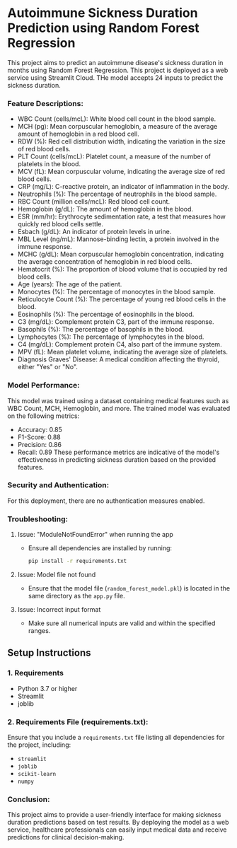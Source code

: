# Autoimmune Sickness Duration Prediction using Random Forest Regression
This project aims to predict an autoimmune disease's sickness duration in months using Random Forest Regression. This project is deployed as a web service using Streamlit Cloud. THe model accepts 24 inputs to predict the sickness duration. 

### Feature Descriptions:
- WBC Count (cells/mcL): White blood cell count in the blood sample.
- MCH (pg): Mean corpuscular hemoglobin, a measure of the average amount of hemoglobin in a red blood cell.
- RDW (%): Red cell distribution width, indicating the variation in the size of red blood cells.
- PLT Count (cells/mcL): Platelet count, a measure of the number of platelets in the blood.
- MCV (fL): Mean corpuscular volume, indicating the average size of red blood cells.
- CRP (mg/L): C-reactive protein, an indicator of inflammation in the body.
- Neutrophils (%): The percentage of neutrophils in the blood sample.
- RBC Count (million cells/mcL): Red blood cell count.
- Hemoglobin (g/dL): The amount of hemoglobin in the blood.
- ESR (mm/hr): Erythrocyte sedimentation rate, a test that measures how quickly red blood cells settle.
- Esbach (g/dL): An indicator of protein levels in urine.
- MBL Level (ng/mL): Mannose-binding lectin, a protein involved in the immune response.
- MCHC (g/dL): Mean corpuscular hemoglobin concentration, indicating the average concentration of hemoglobin in red blood cells.
- Hematocrit (%): The proportion of blood volume that is occupied by red blood cells.
- Age (years): The age of the patient.
- Monocytes (%): The percentage of monocytes in the blood sample.
- Reticulocyte Count (%): The percentage of young red blood cells in the blood.
- Eosinophils (%): The percentage of eosinophils in the blood.
- C3 (mg/dL): Complement protein C3, part of the immune response.
- Basophils (%): The percentage of basophils in the blood.
- Lymphocytes (%): The percentage of lymphocytes in the blood.
- C4 (mg/dL): Complement protein C4, also part of the immune system.
- MPV (fL): Mean platelet volume, indicating the average size of platelets.
- Diagnosis Graves' Disease: A medical condition affecting the thyroid, either "Yes" or "No".

### Model Performance:
This model was trained using a dataset containing medical features such as WBC Count, MCH, Hemoglobin, and more. The trained model was evaluated on the following metrics:
- Accuracy: 0.85
- F1-Score: 0.88
- Precision: 0.86
- Recall: 0.89
These performance metrics are indicative of the model's effectiveness in predicting sickness duration based on the provided features.

### Security and Authentication:
For this deployment, there are no authentication measures enabled.

### Troubleshooting:

1. Issue: "ModuleNotFoundError" when running the app
   - Ensure all dependencies are installed by running:
     ```bash
     pip install -r requirements.txt
     ```
2. Issue: Model file not found 
   - Ensure that the model file (`random_forest_model.pkl`) is located in the same directory as the `app.py` file.

3. Issue: Incorrect input format 
   - Make sure all numerical inputs are valid and within the specified ranges.

## Setup Instructions

### 1. Requirements
- Python 3.7 or higher
- Streamlit
- joblib

### 2. Requirements File (requirements.txt):
Ensure that you include a `requirements.txt` file listing all dependencies for the project, including:
- `streamlit`
- `joblib`
- `scikit-learn`
- `numpy`

### Conclusion:
This project aims to provide a user-friendly interface for making sickness duration predictions based on test results. By deploying the model as a web service, healthcare professionals can easily input medical data and receive predictions for clinical decision-making.